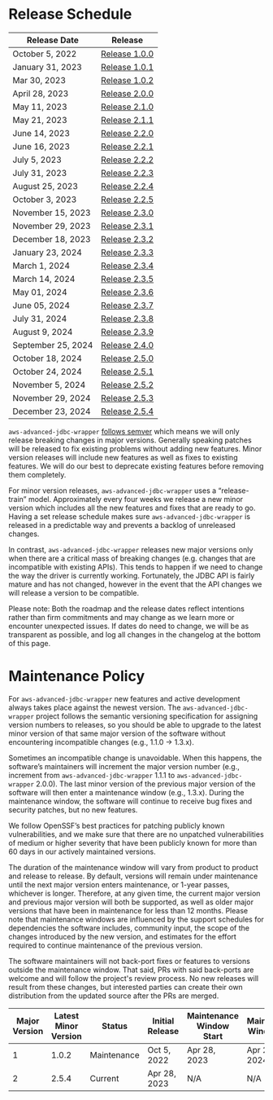 # Release Schedule

| Release Date       | Release                                                                                  |
|--------------------|------------------------------------------------------------------------------------------|
| October 5, 2022    | [Release 1.0.0](https://github.com/awslabs/aws-advanced-jdbc-wrapper/releases/tag/1.0.0) |  
| January 31, 2023   | [Release 1.0.1](https://github.com/awslabs/aws-advanced-jdbc-wrapper/releases/tag/1.0.1) | 
| Mar 30, 2023       | [Release 1.0.2](https://github.com/awslabs/aws-advanced-jdbc-wrapper/releases/tag/1.0.2) |
| April 28, 2023     | [Release 2.0.0](https://github.com/awslabs/aws-advanced-jdbc-wrapper/releases/tag/2.0.0) |  
| May 11, 2023       | [Release 2.1.0](https://github.com/awslabs/aws-advanced-jdbc-wrapper/releases/tag/2.1.0) |
| May 21, 2023       | [Release 2.1.1](https://github.com/awslabs/aws-advanced-jdbc-wrapper/releases/tag/2.1.1) |
| June 14, 2023      | [Release 2.2.0](https://github.com/awslabs/aws-advanced-jdbc-wrapper/releases/tag/2.2.0) |
| June 16, 2023      | [Release 2.2.1](https://github.com/awslabs/aws-advanced-jdbc-wrapper/releases/tag/2.2.1) |
| July 5, 2023       | [Release 2.2.2](https://github.com/awslabs/aws-advanced-jdbc-wrapper/releases/tag/2.2.2) |
| July 31, 2023      | [Release 2.2.3](https://github.com/awslabs/aws-advanced-jdbc-wrapper/releases/tag/2.2.3) |
| August 25, 2023    | [Release 2.2.4](https://github.com/awslabs/aws-advanced-jdbc-wrapper/releases/tag/2.2.4) |
| October 3, 2023    | [Release 2.2.5](https://github.com/awslabs/aws-advanced-jdbc-wrapper/releases/tag/2.2.5) |
| November 15, 2023  | [Release 2.3.0](https://github.com/awslabs/aws-advanced-jdbc-wrapper/releases/tag/2.3.0) |
| November 29, 2023  | [Release 2.3.1](https://github.com/awslabs/aws-advanced-jdbc-wrapper/releases/tag/2.3.1) |
| December 18, 2023  | [Release 2.3.2](https://github.com/awslabs/aws-advanced-jdbc-wrapper/releases/tag/2.3.2) |
| January 23, 2024   | [Release 2.3.3](https://github.com/awslabs/aws-advanced-jdbc-wrapper/releases/tag/2.3.3) |
| March 1, 2024      | [Release 2.3.4](https://github.com/awslabs/aws-advanced-jdbc-wrapper/releases/tag/2.3.4) |
| March 14, 2024     | [Release 2.3.5](https://github.com/awslabs/aws-advanced-jdbc-wrapper/releases/tag/2.3.5) |
| May 01, 2024       | [Release 2.3.6](https://github.com/awslabs/aws-advanced-jdbc-wrapper/releases/tag/2.3.6) |
| June 05, 2024      | [Release 2.3.7](https://github.com/awslabs/aws-advanced-jdbc-wrapper/releases/tag/2.3.7) |
| July 31, 2024      | [Release 2.3.8](https://github.com/awslabs/aws-advanced-jdbc-wrapper/releases/tag/2.3.8) |
| August 9, 2024     | [Release 2.3.9](https://github.com/awslabs/aws-advanced-jdbc-wrapper/releases/tag/2.3.9) |
| September 25, 2024 | [Release 2.4.0](https://github.com/awslabs/aws-advanced-jdbc-wrapper/releases/tag/2.4.0) |
| October 18, 2024   | [Release 2.5.0](https://github.com/awslabs/aws-advanced-jdbc-wrapper/releases/tag/2.5.0) |
| October 24, 2024   | [Release 2.5.1](https://github.com/awslabs/aws-advanced-jdbc-wrapper/releases/tag/2.5.1) |
| November 5, 2024   | [Release 2.5.2](https://github.com/awslabs/aws-advanced-jdbc-wrapper/releases/tag/2.5.2) |
| November 29, 2024  | [Release 2.5.3](https://github.com/awslabs/aws-advanced-jdbc-wrapper/releases/tag/2.5.3) |
| December 23, 2024  | [Release 2.5.4](https://github.com/awslabs/aws-advanced-jdbc-wrapper/releases/tag/2.5.4) |

`aws-advanced-jdbc-wrapper` [follows semver](https://semver.org/#semantic-versioning-200) which means we will only
release breaking changes in major versions. Generally speaking patches will be released to fix existing problems without
adding new features. Minor version releases will include new features as well as fixes to existing features. We will do
our best to deprecate existing features before removing them completely.

For minor version releases, `aws-advanced-jdbc-wrapper` uses a “release-train” model. Approximately every four weeks we
release a new minor version which includes all the new features and fixes that are ready to go.
Having a set release schedule makes sure `aws-advanced-jdbc-wrapper` is released in a predictable way and prevents a
backlog of unreleased changes.

In contrast, `aws-advanced-jdbc-wrapper` releases new major versions only when there are a critical mass of
breaking changes (e.g. changes that are incompatible with existing APIs). This tends to happen if we need to
change the way the driver is currently working. Fortunately, the JDBC API is fairly mature and has not changed, however
in the event that the API changes we will release a version to be compatible.

Please note: Both the roadmap and the release dates reflect intentions rather than firm commitments and may change
as we learn more or encounter unexpected issues. If dates do need to change, we will be as transparent as possible,
and log all changes in the changelog at the bottom of this page.

# Maintenance Policy

For `aws-advanced-jdbc-wrapper` new features and active development always takes place against the newest version.
The `aws-advanced-jdbc-wrapper` project follows the semantic versioning specification for assigning version numbers
to releases, so you should be able to upgrade to the latest minor version of that same major version of the
software without encountering incompatible changes (e.g., 1.1.0 → 1.3.x).

Sometimes an incompatible change is unavoidable. When this happens, the software’s maintainers will increment
the major version number (e.g., increment from `aws-advanced-jdbc-wrapper` 1.1.1 to `aws-advanced-jdbc-wrapper` 2.0.0).
The last minor version of the previous major version of the software will then enter a maintenance window
(e.g., 1.3.x). During the maintenance window, the software will continue to receive bug fixes and security patches,
but no new features.

We follow OpenSSF’s best practices for patching publicly known vulnerabilities, and we make sure that there are
no unpatched vulnerabilities of medium or higher severity that have been publicly known for more than 60 days
in our actively maintained versions.

The duration of the maintenance window will vary from product to product and release to release.
By default, versions will remain under maintenance until the next major version enters maintenance,
or 1-year passes, whichever is longer. Therefore, at any given time, the current major version and
previous major version will both be supported, as well as older major versions that have been in maintenance
for less than 12 months. Please note that maintenance windows are influenced by the support schedules for
dependencies the software includes, community input, the scope of the changes introduced by the new version,
and estimates for the effort required to continue maintenance of the previous version.

The software maintainers will not back-port fixes or features to versions outside the maintenance window.
That said, PRs with said back-ports are welcome and will follow the project's review process.
No new releases will result from these changes, but interested parties can create their own distribution
from the updated source after the PRs are merged.

| Major Version | Latest Minor Version | Status      | Initial Release | Maintenance Window Start | Maintenance Window End |
|---------------|----------------------|-------------|-----------------|--------------------------|------------------------|
| 1             | 1.0.2                | Maintenance | Oct 5, 2022     | Apr 28, 2023             | Apr 28, 2024           | 
| 2             | 2.5.4                | Current     | Apr 28, 2023    | N/A                      | N/A                    | 
